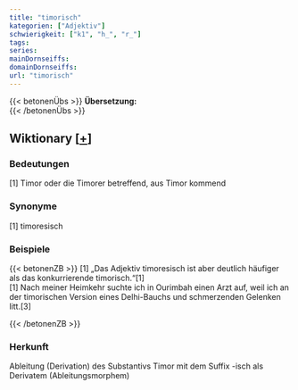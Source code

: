 ```yaml
---
title: "timorisch"
kategorien: ["Adjektiv"]
schwierigkeit: ["k1", "h_", "r_"]
tags:
series:
mainDornseiffs:
domainDornseiffs:
url: "timorisch"
---
```


{{< betonenÜbs >}}
**Übersetzung:**  
{{< /betonenÜbs >}}

## Wiktionary [[+](https://de.wiktionary.org/wiki/timorisch)]

### Bedeutungen
[1] Timor oder die Timorer betreffend, aus Timor kommend  

### Synonyme
[1] timoresisch  

### Beispiele
{{< betonenZB >}}
[1] „Das Adjektiv timoresisch ist aber deutlich häufiger als das konkurrierende timorisch.“[1]  
[1] Nach meiner Heimkehr suchte ich in Ourimbah einen Arzt auf, weil ich an der timorischen Version eines Delhi-Bauchs und schmerzenden Gelenken litt.[3]  

{{< /betonenZB >}}
### Herkunft
Ableitung (Derivation) des Substantivs Timor mit dem Suffix -isch als Derivatem (Ableitungsmorphem)  


